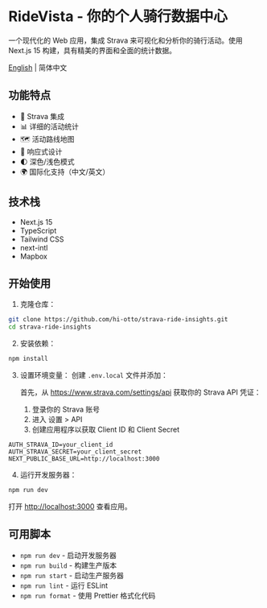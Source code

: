 # RideVista - 你的个人骑行数据中心

一个现代化的 Web 应用，集成 Strava 来可视化和分析你的骑行活动。使用 Next.js 15 构建，具有精美的界面和全面的统计数据。

[English](./README.md) | 简体中文

## 功能特点

- 🔄 Strava 集成
- 📊 详细的活动统计
- 🗺️ 活动路线地图
- 📱 响应式设计
- 🌓 深色/浅色模式
- 🌍 国际化支持（中文/英文）

## 技术栈

- Next.js 15
- TypeScript
- Tailwind CSS
- next-intl
- Mapbox

## 开始使用

1. 克隆仓库：

```bash
git clone https://github.com/hi-otto/strava-ride-insights.git
cd strava-ride-insights
```

2. 安装依赖：

```bash
npm install
```

3. 设置环境变量：
   创建 `.env.local` 文件并添加：

   首先，从 https://www.strava.com/settings/api 获取你的 Strava API 凭证：

   1. 登录你的 Strava 账号
   2. 进入 设置 > API
   3. 创建应用程序以获取 Client ID 和 Client Secret

```
AUTH_STRAVA_ID=your_client_id
AUTH_STRAVA_SECRET=your_client_secret
NEXT_PUBLIC_BASE_URL=http://localhost:3000
```

4. 运行开发服务器：

```bash
npm run dev
```

打开 [http://localhost:3000](http://localhost:3000) 查看应用。

## 可用脚本

- `npm run dev` - 启动开发服务器
- `npm run build` - 构建生产版本
- `npm run start` - 启动生产服务器
- `npm run lint` - 运行 ESLint
- `npm run format` - 使用 Prettier 格式化代码
